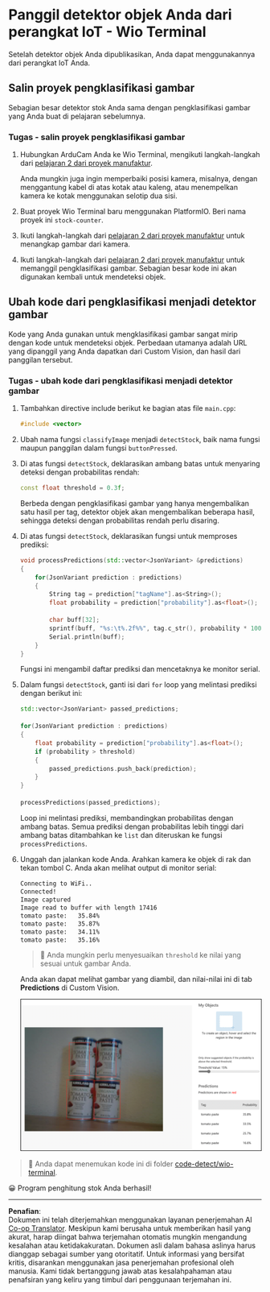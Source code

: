 <!--
CO_OP_TRANSLATOR_METADATA:
{
  "original_hash": "4cf1421420a6fab9ab4f2c391bd523b7",
  "translation_date": "2025-08-27T20:46:09+00:00",
  "source_file": "5-retail/lessons/2-check-stock-device/wio-terminal-object-detector.md",
  "language_code": "id"
}
-->
# Panggil detektor objek Anda dari perangkat IoT - Wio Terminal

Setelah detektor objek Anda dipublikasikan, Anda dapat menggunakannya dari perangkat IoT Anda.

## Salin proyek pengklasifikasi gambar

Sebagian besar detektor stok Anda sama dengan pengklasifikasi gambar yang Anda buat di pelajaran sebelumnya.

### Tugas - salin proyek pengklasifikasi gambar

1. Hubungkan ArduCam Anda ke Wio Terminal, mengikuti langkah-langkah dari [pelajaran 2 dari proyek manufaktur](../../../4-manufacturing/lessons/2-check-fruit-from-device/wio-terminal-camera.md#task---connect-the-camera).

    Anda mungkin juga ingin memperbaiki posisi kamera, misalnya, dengan menggantung kabel di atas kotak atau kaleng, atau menempelkan kamera ke kotak menggunakan selotip dua sisi.

1. Buat proyek Wio Terminal baru menggunakan PlatformIO. Beri nama proyek ini `stock-counter`.

1. Ikuti langkah-langkah dari [pelajaran 2 dari proyek manufaktur](../../../4-manufacturing/lessons/2-check-fruit-from-device/README.md#task---capture-an-image-using-an-iot-device) untuk menangkap gambar dari kamera.

1. Ikuti langkah-langkah dari [pelajaran 2 dari proyek manufaktur](../../../4-manufacturing/lessons/2-check-fruit-from-device/README.md#task---classify-images-from-your-iot-device) untuk memanggil pengklasifikasi gambar. Sebagian besar kode ini akan digunakan kembali untuk mendeteksi objek.

## Ubah kode dari pengklasifikasi menjadi detektor gambar

Kode yang Anda gunakan untuk mengklasifikasi gambar sangat mirip dengan kode untuk mendeteksi objek. Perbedaan utamanya adalah URL yang dipanggil yang Anda dapatkan dari Custom Vision, dan hasil dari panggilan tersebut.

### Tugas - ubah kode dari pengklasifikasi menjadi detektor gambar

1. Tambahkan directive include berikut ke bagian atas file `main.cpp`:

    ```cpp
    #include <vector>
    ```

1. Ubah nama fungsi `classifyImage` menjadi `detectStock`, baik nama fungsi maupun panggilan dalam fungsi `buttonPressed`.

1. Di atas fungsi `detectStock`, deklarasikan ambang batas untuk menyaring deteksi dengan probabilitas rendah:

    ```cpp
    const float threshold = 0.3f;
    ```

    Berbeda dengan pengklasifikasi gambar yang hanya mengembalikan satu hasil per tag, detektor objek akan mengembalikan beberapa hasil, sehingga deteksi dengan probabilitas rendah perlu disaring.

1. Di atas fungsi `detectStock`, deklarasikan fungsi untuk memproses prediksi:

    ```cpp
    void processPredictions(std::vector<JsonVariant> &predictions)
    {
        for(JsonVariant prediction : predictions)
        {
            String tag = prediction["tagName"].as<String>();
            float probability = prediction["probability"].as<float>();
    
            char buff[32];
            sprintf(buff, "%s:\t%.2f%%", tag.c_str(), probability * 100.0);
            Serial.println(buff);
        }
    }
    ```

    Fungsi ini mengambil daftar prediksi dan mencetaknya ke monitor serial.

1. Dalam fungsi `detectStock`, ganti isi dari `for` loop yang melintasi prediksi dengan berikut ini:

    ```cpp
    std::vector<JsonVariant> passed_predictions;

    for(JsonVariant prediction : predictions) 
    {
        float probability = prediction["probability"].as<float>();
        if (probability > threshold)
        {
            passed_predictions.push_back(prediction);
        }
    }

    processPredictions(passed_predictions);
    ```

    Loop ini melintasi prediksi, membandingkan probabilitas dengan ambang batas. Semua prediksi dengan probabilitas lebih tinggi dari ambang batas ditambahkan ke `list` dan diteruskan ke fungsi `processPredictions`.

1. Unggah dan jalankan kode Anda. Arahkan kamera ke objek di rak dan tekan tombol C. Anda akan melihat output di monitor serial:

    ```output
    Connecting to WiFi..
    Connected!
    Image captured
    Image read to buffer with length 17416
    tomato paste:   35.84%
    tomato paste:   35.87%
    tomato paste:   34.11%
    tomato paste:   35.16%
    ```

    > 💁 Anda mungkin perlu menyesuaikan `threshold` ke nilai yang sesuai untuk gambar Anda.

    Anda akan dapat melihat gambar yang diambil, dan nilai-nilai ini di tab **Predictions** di Custom Vision.

    ![4 kaleng pasta tomat di rak dengan prediksi untuk 4 deteksi sebesar 35.8%, 33.5%, 25.7%, dan 16.6%](../../../../../translated_images/custom-vision-stock-prediction.942266ab1bcca3410ecdf23643b9f5f570cfab2345235074e24c51f285777613.id.png)

> 💁 Anda dapat menemukan kode ini di folder [code-detect/wio-terminal](../../../../../5-retail/lessons/2-check-stock-device/code-detect/wio-terminal).

😀 Program penghitung stok Anda berhasil!

---

**Penafian**:  
Dokumen ini telah diterjemahkan menggunakan layanan penerjemahan AI [Co-op Translator](https://github.com/Azure/co-op-translator). Meskipun kami berusaha untuk memberikan hasil yang akurat, harap diingat bahwa terjemahan otomatis mungkin mengandung kesalahan atau ketidakakuratan. Dokumen asli dalam bahasa aslinya harus dianggap sebagai sumber yang otoritatif. Untuk informasi yang bersifat kritis, disarankan menggunakan jasa penerjemahan profesional oleh manusia. Kami tidak bertanggung jawab atas kesalahpahaman atau penafsiran yang keliru yang timbul dari penggunaan terjemahan ini.